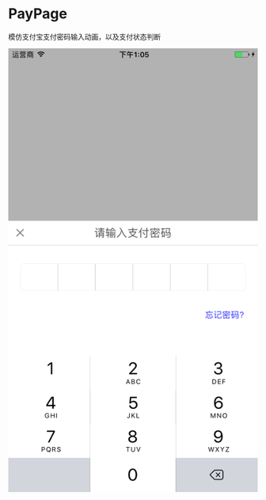 # PayPage
模仿支付宝支付密码输入动画，以及支付状态判断

![效果gif](https://github.com/wangzhansheng1224/PayPage/blob/master/show.gif)


